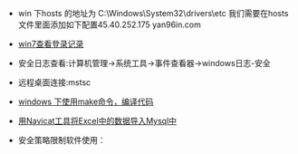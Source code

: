 - win 下hosts 的地址为 C:\Windows\System32\drivers\etc 我们需要在hosts文件里面添加如下配置45.40.252.175 yan96in.com
- [win7查看登录记录](https://zhidao.baidu.com/question/453218265.html)

- 安全日志查看:计算机管理->系统工具->事件查看器->windows日志-安全

- 远程桌面连接:mstsc
- [windows 下使用make命令，编译代码](http://blog.csdn.net/nicholas_liu2017/article/details/78323391)
- [用Navicat工具将Excel中的数据导入Mysql中](https://www.cnblogs.com/Steven-shi/p/5803448.html)
- 安全策略限制软件使用：
